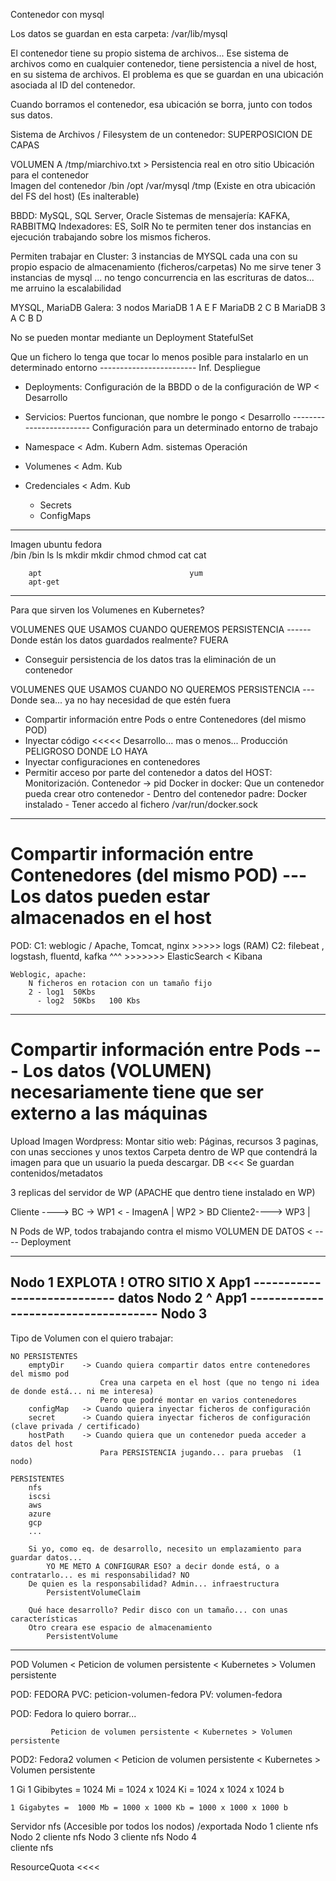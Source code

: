 Contenedor con mysql

Los datos se guardan en esta carpeta: /var/lib/mysql

El contenedor tiene su propio sistema de archivos...
Ese sistema de archivos como en cualquier contenedor, tiene persistencia a nivel de host, en su sistema de archivos.
El problema es que se guardan en una ubicación asociada al ID del contenedor.

Cuando borramos el contenedor, esa ubicación se borra, junto con todos sus datos.


Sistema de Archivos / Filesystem de un contenedor: SUPERPOSICION DE CAPAS

VOLUMEN A                                                        /tmp/miarchivo.txt    > Persistencia real en otro sitio
Ubicación para el contenedor                                    
Imagen del contenedor            /bin     /opt     /var/mysql    /tmp    (Existe en otra ubicación del FS del host)
    (Es inalterable)
    
    
BBDD: MySQL, SQL Server, Oracle
Sistemas de mensajería: KAFKA, RABBITMQ
Indexadores: ES, SolR
No te permiten tener dos instancias en ejecución trabajando sobre los mismos ficheros.

Permiten trabajar en Cluster: 3 instancias de MYSQL cada una con su propio espacio de almacenamiento (ficheros/carpetas)
No me sirve tener 3 instancias de mysql ... no tengo concurrencia en las escrituras de datos... 
me arruino la escalabilidad

MYSQL, MariaDB Galera: 3 nodos
    MariaDB 1    A          E  F
    MariaDB 2        C  B
    MariaDB 3    A   C  B  D

No se pueden montar mediante un Deployment
StatefulSet




Que un fichero lo tenga que tocar lo menos posible para instalarlo en un determinado entorno
------------------------     Inf. Despliegue
- Deployments:
    Configuración de la BBDD o de la configuración de WP                                    < Desarrollo
- Servicios: 
    Puertos funcionan, que nombre le pongo                                                  < Desarrollo
------------------------     Configuración para un determinado entorno de trabajo
- Namespace                                                                                 < Adm. Kubern
                                                                                              Adm. sistemas
                                                                                              Operación

- Volumenes                                                                                 < Adm. Kub
- Credenciales                                                                              < Adm. Kub
    - Secrets
    - ConfigMaps
------------------------
    
Imagen ubuntu                       fedora  
    /bin                                /bin
        ls                                  ls
        mkdir                               mkdir
        chmod                               chmod
        cat                                 cat
        
        apt                                 yum
        apt-get


--------------------------------------------------------------------
Para que sirven los Volumenes en Kubernetes?

VOLUMENES QUE USAMOS CUANDO QUEREMOS PERSISTENCIA   ------ Donde están los datos guardados realmente?  FUERA
- Conseguir persistencia de los datos tras la eliminación de un contenedor

VOLUMENES QUE USAMOS CUANDO NO QUEREMOS PERSISTENCIA   --- Donde sea... ya no hay necesidad de que estén fuera
- Compartir información entre Pods o entre Contenedores (del mismo POD)
- Inyectar código <<<<<   Desarrollo... mas o menos... Producción PELIGROSO DONDE LO HAYA
- Inyectar configuraciones en contenedores
- Permitir acceso por parte del contenedor a datos del HOST:
        Monitorización. Contenedor -> pid
        Docker in docker: Que un contenedor pueda crear otro contenedor
            - Dentro del contenedor padre: Docker instalado
            - Tener accedo al fichero /var/run/docker.sock


------------------------
# Compartir información entre Contenedores (del mismo POD)   --- Los datos pueden estar almacenados en el host
POD: 
    C1: weblogic / Apache, Tomcat, nginx >>>>> logs (RAM)
    C2: filebeat , logstash, fluentd, kafka    ^^^    >>>>>>>      ElasticSearch < Kibana
    
    Weblogic, apache:
        N ficheros en rotacion con un tamaño fijo
        2 - log1  50Kbs
          - log2  50Kbs   100 Kbs
------------------------
# Compartir información entre Pods   --- Los datos (VOLUMEN) necesariamente tiene que ser externo a las máquinas

Upload Imagen
Wordpress: Montar sitio web: Páginas, recursos
    3 paginas, con unas secciones y unos textos
    Carpeta dentro de WP que contendrá la imagen para que un usuario la pueda descargar.
DB <<< Se guardan contenidos/metadatos

3 replicas del servidor de WP (APACHE que dentro tiene instalado en WP)


Cliente ---->   BC     ->       WP1 < - ImagenA        |
                                WP2                     >  BD
Cliente2---->                   WP3                    |

N Pods de WP, todos trabajando contra el mismo VOLUMEN DE DATOS < ----   Deployment


----------
Nodo 1    EXPLOTA !                     OTRO SITIO X
    App1   ----------------------------    datos
Nodo 2                                       ^
    App1  ------------------------------------
Nodo 3
--------------------------------------------

Tipo de Volumen con el quiero trabajar:
    
    NO PERSISTENTES
        emptyDir    -> Cuando quiera compartir datos entre contenedores del mismo pod
                        Crea una carpeta en el host (que no tengo ni idea de donde está... ni me interesa)
                        Pero que podré montar en varios contenedores
        configMap   -> Cuando quiera inyectar ficheros de configuración
        secret      -> Cuando quiera inyectar ficheros de configuración  (clave privada / certificado)
        hostPath    -> Cuando quiera que un contenedor pueda acceder a datos del host
                        Para PERSISTENCIA jugando... para pruebas  (1 nodo)
        
    PERSISTENTES
        nfs
        iscsi
        aws
        azure
        gcp
        ...
        
        Si yo, como eq. de desarrollo, necesito un emplazamiento para guardar datos...
            YO ME METO A CONFIGURAR ESO? a decir donde está, o a contratarlo... es mi responsabilidad? NO
        De quien es la responsabilidad? Admin... infraestructura
            PersistentVolumeClaim
        
        Qué hace desarrollo? Pedir disco con un tamaño... con unas características
        Otro creara ese espacio de almacenamiento
            PersistentVolume
            
        
-----------------------------

POD 
    Volumen < Peticion de volumen persistente < Kubernetes > Volumen persistente
    
POD: FEDORA
PVC: peticion-volumen-fedora
PV:  volumen-fedora

POD: Fedora lo quiero borrar...
    
             Peticion de volumen persistente < Kubernetes > Volumen persistente
POD2: Fedora2
    volumen < Peticion de volumen persistente < Kubernetes > Volumen persistente
    
    
1 Gi
    1 Gibibytes =  1024 Mi = 1024 x 1024 Ki = 1024 x 1024 x 1024 b
    
    
    1 Gigabytes =  1000 Mb = 1000 x 1000 Kb = 1000 x 1000 x 1000 b

Servidor nfs (Accesible por todos los nodos)
    /exportada
Nodo 1
    cliente nfs
Nodo 2
    cliente nfs
Nodo 3
    cliente nfs
Nodo 4    
    cliente nfs

ResourceQuota <<<< 